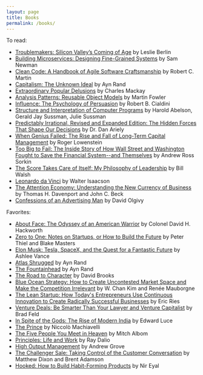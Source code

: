 ```yaml
---
layout: page
title: Books
permalink: /books/
---
```


To read:
- [Troublemakers: Silicon Valley’s Coming of Age](https://www.amazon.com/Troublemakers-Silicon-Valleys-Coming-Age/dp/1451651503/ref=sr_1_1?lipi=urn%3Ali%3Apage%3Ad_flagship3_pulse_read%3Bts4760kTRWK3jkf1mI%2F2Fw%3D%3D) by Leslie Berlin
- [Building Microservices: Designing Fine-Grained Systems](https://www.amazon.com/Building-Microservices-Designing-Fine-Grained-Systems/dp/1491950358/ref=sr_1_1?s=books&ie=UTF8&qid=1511837303&sr=1-1&keywords=microservices) by Sam Newman
- [Clean Code: A Handbook of Agile Software Craftsmanship](https://www.amazon.com/Clean-Code-Handbook-Software-Craftsmanship/dp/0132350882/ref=pd_sim_14_25?_encoding=UTF8&psc=1&refRID=TYSZNHSHKBPV4Q0FWV2T) by Robert C. Martin
- [Capitalism: The Unknown Ideal](https://www.aynrand.org/novels/capitalism-the-unknown-ideal) by Ayn Rand
- [Extraordinary Popular Delusions](https://www.amazon.com/Extraordinary-Popular-Delusions-Charles-Mackay/dp/0486432238) by Charles Mackay
- [Analysis Patterns: Reusable Object Models](https://www.amazon.com/gp/product/0201895420?ie=UTF8&tag=martinfowlerc-20&linkCode=as2&camp=1789&creative=9325&creativeASIN=0201895420) by Martin Fowler
- [Influence: The Psychology of Persuasion](https://www.amazon.com/gp/product/006124189X/ref=as_li_tf_tl?ie=UTF8&camp=1789&creative=9325&creativeASIN=006124189X&linkCode=as2&tag=favobooks0b-20) by Robert B. Cialdini
- [Structure and Interpretation of Computer Programs](https://www.amazon.com/gp/product/0262510871?ie=UTF8&camp=1789&creativeASIN=0262510871&linkCode=xm2&tag=favobooks0b-20) by Harold Abelson, Gerald Jay Sussman, Julie Sussman
- [Predictably Irrational, Revised and Expanded Edition: The Hidden Forces That Shape Our Decisions](https://www.amazon.com/gp/product/0061353248?ie=UTF8&camp=1789&creativeASIN=0061353248&linkCode=xm2&tag=favobooks0b-20) by Dr. Dan Ariely
- [When Genius Failed: The Rise and Fall of Long-Term Capital Management](https://www.amazon.com/gp/product/0375758259?ie=UTF8&camp=1789&creativeASIN=0375758259&linkCode=xm2&tag=favobooks0b-20) by Roger Lowenstein
- [Too Big to Fail: The Inside Story of How Wall Street and Washington Fought to Save the Financial System--and Themselves](https://www.amazon.com/gp/product/0143118242?ie=UTF8&camp=1789&creativeASIN=0143118242&linkCode=xm2&tag=favobooks0b-20) by Andrew Ross Sorkin
- [The Score Takes Care of Itself: My Philosophy of Leadership](https://www.amazon.com/Score-Takes-Care-Itself-Philosophy/dp/1591843472/) by Bill Walsh
- [Leonardo da Vinci](https://www.amazon.com/Leonardo-Vinci-Walter-Isaacson/dp/1501139150/ref=sr_1_3?ie=UTF8&qid=1513522708&sr=8-3&keywords=da+vinci) by Walter Isaacson
- [The Attention Economy: Understanding the New Currency of Business](https://www.amazon.com/Attention-Economy-Understanding-Currency-Business/dp/1578518717) by Thomas H. Davenport and John C. Beck
- [Confessions of an Advertising Man](https://www.amazon.com/Confessions-Advertising-Man-David-Ogilvy/dp/190491537X) by David Olgivy

Favorites:
- [About Face: The Odyssey of an American Warrior](https://www.amazon.com/About-Face-Odyssey-American-Warrior/dp/0671695347) by Colonel David H. Hackworth
- [Zero to One: Notes on Startups, or How to Build the Future](https://www.amazon.com/Zero-One-Notes-Startups-Future/dp/0804139296) by Peter Thiel and Blake Masters
- [Elon Musk: Tesla, SpaceX, and the Quest for a Fantastic Future](https://www.amazon.com/Elon-Musk-SpaceX-Fantastic-Future/dp/006230125X/ref=pd_lpo_sbs_14_t_2?_encoding=UTF8&psc=1&refRID=FKXXKS467F0A30PM9JX6) by Ashlee Vance
- [Atlas Shrugged](https://www.amazon.com/Atlas-Shrugged-Ayn-Rand/dp/0451191145/ref=sr_1_1?s=books&ie=UTF8&qid=1513461926&sr=1-1&keywords=atlas+shrugged) by Ayn Rand
- [The Fountainhead](https://www.amazon.com/Fountainhead-Ayn-Rand/dp/0451191153/ref=sr_1_1?s=books&ie=UTF8&qid=1513461954&sr=1-1&keywords=fountainhead) by Ayn Rand
- [The Road to Character](https://www.amazon.com/Road-Character-David-Brooks/dp/0812983416/ref=sr_1_1?s=books&ie=UTF8&qid=1513461981&sr=1-1&keywords=a+road+to+character) by David Brooks
- [Blue Ocean Strategy: How to Create Uncontested Market Space and Make the Competition Irrelevant](https://www.amazon.com/Blue-Ocean-Strategy-Expanded-Uncontested/dp/1625274491/ref=sr_1_1?s=books&ie=UTF8&qid=1513462008&sr=1-1&keywords=blue+ocean+strategy) by W. Chan Kim and Renée Mauborgne
- [The Lean Startup: How Today's Entrepreneurs Use Continuous Innovation to Create Radically Successful Businesses](https://www.amazon.com/Lean-Startup-Entrepreneurs-Continuous-Innovation/dp/0307887898/ref=sr_1_1?s=books&ie=UTF8&qid=1513462054&sr=1-1&keywords=lean+startup) by Eric Ries
- [Venture Deals: Be Smarter Than Your Lawyer and Venture Capitalist](https://www.amazon.com/Venture-Deals-Smarter-Lawyer-Capitalist/dp/1119259754/ref=sr_1_1?s=books&ie=UTF8&qid=1513462088&sr=1-1&keywords=venture+deals) by Brad Feld
- [In Spite of the Gods: The Rise of Modern India](https://www.amazon.com/Spite-Gods-Rise-Modern-India/dp/1400079772) by Edward Luce
- [The Prince](https://www.amazon.com/Prince-Dover-Thrift-Editions/dp/0486272745) by Niccolò Machiavelli
- [The Five People You Meet in Heaven](https://www.amazon.com/Five-People-You-Meet-Heaven/dp/1401308589) by Mitch Albom
- [Principles: Life and Work](https://www.amazon.com/Principles-Life-Work-Ray-Dalio/dp/1501124021) by Ray Dalio
- [High Output Management](https://www.amazon.com/High-Output-Management-Andrew-Grove/dp/0679762884/) by Andrew Grove
- [The Challenger Sale: Taking Control of the Customer Conversation](https://www.amazon.com/Challenger-Sale-Control-Customer-Conversation/dp/1591844355) by Matthew Dixon and Brent Adamson
- [Hooked: How to Build Habit-Forming Products](https://www.amazon.com/Hooked-How-Build-Habit-Forming-Products/dp/1591847788) by Nir Eyal
